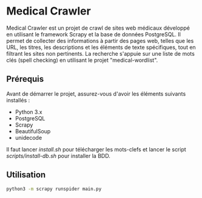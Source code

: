 # Medical Crawler

Medical Crawler est un projet de crawl de sites web médicaux développé en utilisant le framework Scrapy et la base de données PostgreSQL. Il permet de collecter des informations à partir des pages web, telles que les URL, les titres, les descriptions et les éléments de texte spécifiques, tout en filtrant les sites non pertinents. La recherche s'appuie sur une liste de mots clés (spell checking) en utilisant le projet "medical-wordlist".

## Prérequis

Avant de démarrer le projet, assurez-vous d'avoir les éléments suivants installés :

- Python 3.x
- PostgreSQL
- Scrapy
- BeautifulSoup
- unidecode

Il faut lancer _install.sh_ pour télécharger les mots-clefs et lancer le script _scripts/install-db.sh_ pour installer la BDD.

## Utilisation

```bash
python3 -m scrapy runspider main.py
```
